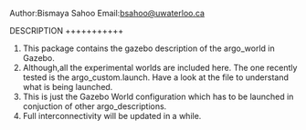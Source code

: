 Author:Bismaya Sahoo
Email:bsahoo@uwaterloo.ca

DESCRIPTION
+++++++++++
1. This package contains the gazebo description of the argo_world in Gazebo. 
2. Although,all the experimental worlds are included here. The one recently tested is the argo_custom.launch. Have a look at the file to understand what is being launched.
3. This is just the Gazebo World configuration which has to be launched in conjuction of other argo_descriptions. 
4. Full interconnectivity will be updated in a while.
